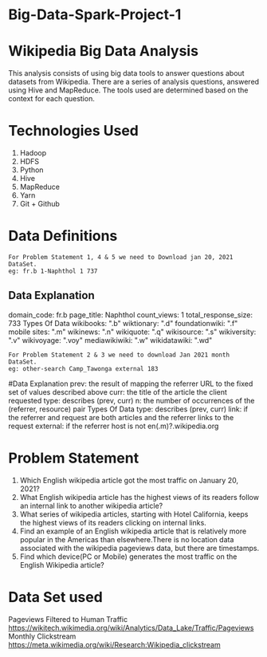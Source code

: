 # Big-Data-Spark-Project-1

# Wikipedia Big Data Analysis

This analysis consists of using big data tools to answer questions about datasets from Wikipedia. There are a series of analysis questions, answered using Hive and MapReduce. The tools used are determined based on the context for each question.

# Technologies Used

1.  Hadoop
2.  HDFS
3.  Python
4.  Hive
5.  MapReduce
6.  Yarn
7.  Git + Github

# Data Definitions

    For Problem Statement 1, 4 & 5 we need to Download jan 20, 2021 DataSet.
    eg: fr.b 1-Naphthol 1 737

## Data Explanation

domain_code: fr.b
page_title: Naphthol
count_views: 1
total_response_size: 733
Types Of Data
wikibooks: ".b"
wiktionary: ".d"
foundationwiki: ".f"
mobile sites: ".m"
wikinews: ".n"
wikiquote: ".q"
wikisource: ".s"
wikiversity: ".v"
wikivoyage: ".voy"
mediawikiwiki: ".w"
wikidatawiki: ".wd"

    For Problem Statement 2 & 3 we need to download Jan 2021 month DataSet.
    eg: other-search Camp_Tawonga external 183

#Data Explanation
prev: the result of mapping the referrer URL to the fixed set of values described above
curr: the title of the article the client requested
type: describes (prev, curr)
n: the number of occurrences of the (referrer, resource) pair
Types Of Data
type: describes (prev, curr)
link: if the referrer and request are both articles and the referrer links to the request
external: if the referrer host is not en(.m)?.wikipedia.org


# Problem Statement

1. Which English wikipedia article got the most traffic on January 20, 2021? 
2. What English wikipedia article has the highest views of its readers follow an internal link to another wikipedia article?
3. What series of wikipedia articles, starting with Hotel California, keeps the highest views of its readers clicking on internal links.
4. Find an example of an English wikipedia article that is relatively more popular in the Americas than elsewhere.There is no location data associated with the wikipedia pageviews    data, but there are timestamps. 
5. Find which device(PC or Mobile) generates the most traffic on the English Wikipedia article?

# Data Set used

Pageviews Filtered to Human Traffic
    https://wikitech.wikimedia.org/wiki/Analytics/Data_Lake/Traffic/Pageviews
Monthly Clickstream
    https://meta.wikimedia.org/wiki/Research:Wikipedia_clickstream
